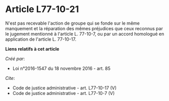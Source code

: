 # Article L77-10-21

N'est pas recevable l'action de groupe qui se fonde sur le même manquement et la réparation des mêmes préjudices que ceux
reconnus par le jugement mentionné à l'article L. 77-10-7, ou par un accord homologué en application de l'article L.
77-10-17.

**Liens relatifs à cet article**

_Créé par_:

  - Loi n°2016-1547 du 18 novembre 2016 - art. 85

_Cite_:

  - Code de justice administrative - art. L77-10-17 (V)
  - Code de justice administrative - art. L77-10-7 (V)
